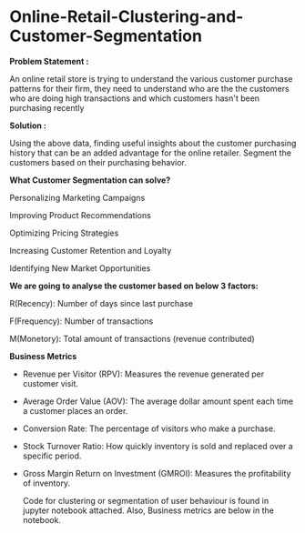 # Online-Retail-Clustering-and-Customer-Segmentation


**Problem Statement :**

An online retail store is trying to understand the various customer purchase patterns for their firm, they need to understand who are the the customers who are doing high transactions
and which customers hasn't been purchasing recently

**Solution :**

Using the above data, finding useful insights about the customer purchasing history that can be an added advantage for the online retailer. 
Segment the customers based on their purchasing behavior.

**What Customer Segmentation can solve?**

Personalizing Marketing Campaigns

Improving Product Recommendations

Optimizing Pricing Strategies

Increasing Customer Retention and Loyalty

Identifying New Market Opportunities

**We are going to analyse the customer based on below 3 factors:**

R(Recency): Number of days since last purchase

F(Frequency): Number of transactions

M(Monetory): Total amount of transactions (revenue contributed)

**Business Metrics**

- Revenue per Visitor (RPV): Measures the revenue generated per customer visit.
- Average Order Value (AOV): The average dollar amount spent each time a customer places an order.
- Conversion Rate: The percentage of visitors who make a purchase.
- Stock Turnover Ratio: How quickly inventory is sold and replaced over a specific period.
- Gross Margin Return on Investment (GMROI): Measures the profitability of inventory.

  Code for clustering or segmentation of user behaviour is found in jupyter notebook attached.
  Also, Business metrics are below in the notebook.
